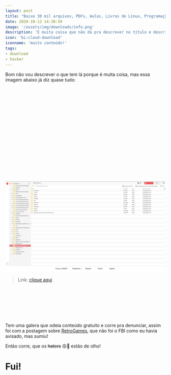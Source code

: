 ```yaml
---
layout: post
title: "Baixe 30 mil arquivos, PDFs, Aulas, Livros de Linux, Programação, Pentest,... que somam 350 GB"
date: 2020-10-12 14:38:59
image: '/assets/img/downloads/info.png'
description: 'É muita coisa que não dá pra descrever no título e descrição! 😀'
icon: 'bi:cloud-download'
iconname: 'muito conteúdo!'
tags:
- download
- hacker
---
```


Bom não vou descrever o que tem lá porque é muita coisa, mas essa imagem abaixo já diz quase tudo:

<!-- QUADRADO -->
<script async src="//pagead2.googlesyndication.com/pagead/js/adsbygoogle.js"></script>
<ins class="adsbygoogle"
style="display:inline-block;width:336px;height:280px"
data-ad-client="ca-pub-2838251107855362"
data-ad-slot="5351066970"></ins>
<script>
(adsbygoogle = window.adsbygoogle || []).push({});
</script>

[![alt](/assets/img/downloads/mega.png)](https://bit.ly/3nLgCeT)
> Link: [clique aqui](https://bit.ly/3nLgCeT) 

<!-- MINI ANÚNCIO -->
<script async src="//pagead2.googlesyndication.com/pagead/js/adsbygoogle.js"></script>
<!-- Games Root -->
<ins class="adsbygoogle"
style="display:inline-block;width:730px;height:95px"
data-ad-client="ca-pub-2838251107855362"
data-ad-slot="5351066970"></ins>
<script>
(adsbygoogle = window.adsbygoogle || []).push({});
</script>

Tem uma galera que odeia conteúdo gratuito e corre pra denunciar, assim foi com a postagem sobre [RetroGames](https://terminalroot.com.br/2020/09/baixe-mais-de-20000-games-para-megadrive-supernintendo-playstation-e-outros.html), que não foi o FBI como eu havia avisado, mas sumiu!

Então corre, que os ~~haters~~ 😡💩 estão de olho!                                                                                                                                           
# Fui!

